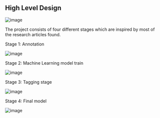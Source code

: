 

## High Level Design

![image](https://github.com/De4my/Myning-Recipe/assets/116957596/6c3f0bdb-199f-4754-acd5-4ff5ef3108e1)


The project consists of four different stages which are inspired by most of the research articles found.<be>

Stage 1: Annotation

![image](https://github.com/De4my/Myning-Recipe/assets/116957596/56c44ea7-980e-46ee-aea0-513d0ca3ec6e)

Stage 2: Machine Learning model train

![image](https://github.com/De4my/Myning-Recipe/assets/116957596/b2f19eb2-d614-4dd9-bafc-1b3d0bc6cce5)

Stage 3: Tagging stage

![image](https://github.com/De4my/Myning-Recipe/assets/116957596/50079986-601a-4cca-b4e0-989805162507)

Stage 4: Final model

![image](https://github.com/De4my/Myning-Recipe/assets/116957596/1b22828a-4091-4308-9f54-75426542b2d7)




